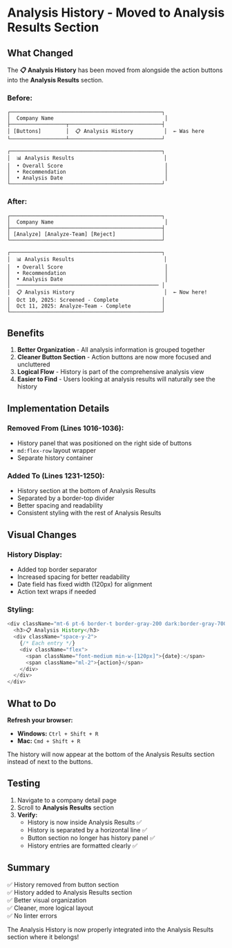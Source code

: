 # Analysis History - Moved to Analysis Results Section

## What Changed

The **📋 Analysis History** has been moved from alongside the action buttons into the **Analysis Results** section.

### Before:
```
┌─────────────────────────────────────────────────┐
│  Company Name                                    │
├──────────────────┬──────────────────────────────┤
│ [Buttons]        │  📋 Analysis History          │  ← Was here
└──────────────────┴──────────────────────────────┘

┌─────────────────────────────────────────────────┐
│  📊 Analysis Results                             │
│  • Overall Score                                 │
│  • Recommendation                                │
│  • Analysis Date                                 │
└─────────────────────────────────────────────────┘
```

### After:
```
┌─────────────────────────────────────────────────┐
│  Company Name                                    │
├─────────────────────────────────────────────────┤
│ [Analyze] [Analyze-Team] [Reject]               │
└─────────────────────────────────────────────────┘

┌─────────────────────────────────────────────────┐
│  📊 Analysis Results                             │
│  • Overall Score                                 │
│  • Recommendation                                │
│  • Analysis Date                                 │
│  ────────────────────────────────────────────── │
│  📋 Analysis History                             │  ← Now here!
│  Oct 10, 2025: Screened - Complete              │
│  Oct 11, 2025: Analyze-Team - Complete          │
└─────────────────────────────────────────────────┘
```

## Benefits

1. **Better Organization** - All analysis information is grouped together
2. **Cleaner Button Section** - Action buttons are now more focused and uncluttered
3. **Logical Flow** - History is part of the comprehensive analysis view
4. **Easier to Find** - Users looking at analysis results will naturally see the history

## Implementation Details

### Removed From (Lines 1016-1036):
- History panel that was positioned on the right side of buttons
- `md:flex-row` layout wrapper
- Separate history container

### Added To (Lines 1231-1250):
- History section at the bottom of Analysis Results
- Separated by a border-top divider
- Better spacing and readability
- Consistent styling with the rest of Analysis Results

## Visual Changes

### History Display:
- Added top border separator
- Increased spacing for better readability
- Date field has fixed width (120px) for alignment
- Action text wraps if needed

### Styling:
```typescript
<div className="mt-6 pt-6 border-t border-gray-200 dark:border-gray-700">
  <h3>📋 Analysis History</h3>
  <div className="space-y-2">
    {/* Each entry */}
    <div className="flex">
      <span className="font-medium min-w-[120px]">{date}:</span>
      <span className="ml-2">{action}</span>
    </div>
  </div>
</div>
```

## What to Do

**Refresh your browser:**
- **Windows:** `Ctrl + Shift + R`
- **Mac:** `Cmd + Shift + R`

The history will now appear at the bottom of the Analysis Results section instead of next to the buttons.

## Testing

1. Navigate to a company detail page
2. Scroll to **Analysis Results** section
3. **Verify:**
   - History is now inside Analysis Results ✅
   - History is separated by a horizontal line ✅
   - Button section no longer has history panel ✅
   - History entries are formatted clearly ✅

## Summary

✅ History removed from button section  
✅ History added to Analysis Results section  
✅ Better visual organization  
✅ Cleaner, more logical layout  
✅ No linter errors  

The Analysis History is now properly integrated into the Analysis Results section where it belongs!





